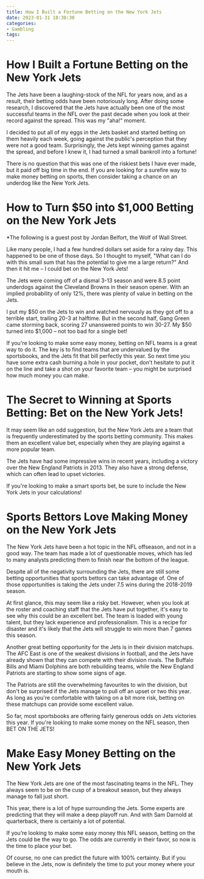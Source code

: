 ```yaml
---
title: How I Built a Fortune Betting on the New York Jets
date: 2023-01-31 18:30:30
categories:
- Gambling
tags:
---
```



#  How I Built a Fortune Betting on the New York Jets

The Jets have been a laughing-stock of the NFL for years now, and as a result, their betting odds have been notoriously long. After doing some research, I discovered that the Jets have actually been one of the most successful teams in the NFL over the past decade when you look at their record against the spread. This was my "aha!" moment.

I decided to put all of my eggs in the Jets basket and started betting on them heavily each week, going against the public's perception that they were not a good team. Surprisingly, the Jets kept winning games against the spread, and before I knew it, I had turned a small bankroll into a fortune!

There is no question that this was one of the riskiest bets I have ever made, but it paid off big time in the end. If you are looking for a surefire way to make money betting on sports, then consider taking a chance on an underdog like the New York Jets.

#  How to Turn $50 into $1,000 Betting on the New York Jets

*The following is a guest post by Jordan Belfort, the Wolf of Wall Street.

Like many people, I had a few hundred dollars set aside for a rainy day. This happened to be one of those days. So I thought to myself, "What can I do with this small sum that has the potential to give me a large return?" And then it hit me – I could bet on the New York Jets!

The Jets were coming off of a dismal 3-13 season and were 8.5 point underdogs against the Cleveland Browns in their season opener. With an implied probability of only 12%, there was plenty of value in betting on the Jets.

I put my $50 on the Jets to win and watched nervously as they got off to a terrible start, trailing 20-3 at halftime. But in the second half, Gang Green came storming back, scoring 27 unanswered points to win 30-27. My $50 turned into $1,000 – not too bad for a single bet!

If you're looking to make some easy money, betting on NFL teams is a great way to do it. The key is to find teams that are undervalued by the sportsbooks, and the Jets fit that bill perfectly this year. So next time you have some extra cash burning a hole in your pocket, don't hesitate to put it on the line and take a shot on your favorite team – you might be surprised how much money you can make.

#  The Secret to Winning at Sports Betting: Bet on the New York Jets!

It may seem like an odd suggestion, but the New York Jets are a team that is frequently underestimated by the sports betting community. This makes them an excellent value bet, especially when they are playing against a more popular team.

The Jets have had some impressive wins in recent years, including a victory over the New England Patriots in 2013. They also have a strong defense, which can often lead to upset victories.

If you're looking to make a smart sports bet, be sure to include the New York Jets in your calculations!

#  Sports Bettors Love Making Money on the New York Jets


The New York Jets have been a hot topic in the NFL offseason, and not in a good way. The team has made a lot of questionable moves, which has led to many analysts predicting them to finish near the bottom of the league.

Despite all of the negativity surrounding the Jets, there are still some betting opportunities that sports bettors can take advantage of. One of those opportunities is taking the Jets under 7.5 wins during the 2018-2019 season.

At first glance, this may seem like a risky bet. However, when you look at the roster and coaching staff that the Jets have put together, it's easy to see why this could be an excellent bet. The team is loaded with young talent, but they lack experience and professionalism. This is a recipe for disaster and it's likely that the Jets will struggle to win more than 7 games this season.

Another great betting opportunity for the Jets is in their division matchups. The AFC East is one of the weakest divisions in football, and the Jets have already shown that they can compete with their division rivals. The Buffalo Bills and Miami Dolphins are both rebuilding teams, while the New England Patriots are starting to show some signs of age.

The Patriots are still the overwhelming favourites to win the division, but don't be surprised if the Jets manage to pull off an upset or two this year. As long as you're comfortable with taking on a bit more risk, betting on these matchups can provide some excellent value.

So far, most sportsbooks are offering fairly generous odds on Jets victories this year. If you're looking to make some money on the NFL season, then BET ON THE JETS!

#  Make Easy Money Betting on the New York Jets

The New York Jets are one of the most fascinating teams in the NFL. They always seem to be on the cusp of a breakout season, but they always manage to fall just short.

This year, there is a lot of hype surrounding the Jets. Some experts are predicting that they will make a deep playoff run. And with Sam Darnold at quarterback, there is certainly a lot of potential.

If you’re looking to make some easy money this NFL season, betting on the Jets could be the way to go. The odds are currently in their favor, so now is the time to place your bet.

Of course, no one can predict the future with 100% certainty. But if you believe in the Jets, now is definitely the time to put your money where your mouth is.